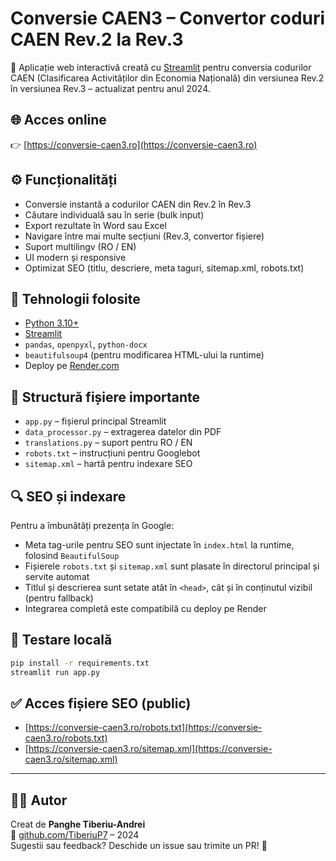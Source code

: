 
# Conversie CAEN3 – Convertor coduri CAEN Rev.2 la Rev.3

🎯 Aplicație web interactivă creată cu [Streamlit](https://streamlit.io/) pentru conversia codurilor CAEN (Clasificarea Activităților din Economia Națională) din versiunea Rev.2 în versiunea Rev.3 – actualizat pentru anul 2024.

## 🌐 Acces online

👉 [https://conversie-caen3.ro](https://conversie-caen3.ro)

## ⚙️ Funcționalități

- Conversie instantă a codurilor CAEN din Rev.2 în Rev.3
- Căutare individuală sau în serie (bulk input)
- Export rezultate în Word sau Excel
- Navigare între mai multe secțiuni (Rev.3, convertor fișiere)
- Suport multilingv (RO / EN)
- UI modern și responsive
- Optimizat SEO (titlu, descriere, meta taguri, sitemap.xml, robots.txt)

## 🚀 Tehnologii folosite

- [Python 3.10+](https://www.python.org/)
- [Streamlit](https://streamlit.io/)
- `pandas`, `openpyxl`, `python-docx`
- `beautifulsoup4` (pentru modificarea HTML-ului la runtime)
- Deploy pe [Render.com](https://render.com)

## 📁 Structură fișiere importante

- `app.py` – fișierul principal Streamlit
- `data_processor.py` – extragerea datelor din PDF
- `translations.py` – suport pentru RO / EN
- `robots.txt` – instrucțiuni pentru Googlebot
- `sitemap.xml` – hartă pentru indexare SEO

## 🔍 SEO și indexare

Pentru a îmbunătăți prezența în Google:

- Meta tag-urile pentru SEO sunt injectate în `index.html` la runtime, folosind `BeautifulSoup`
- Fișierele `robots.txt` și `sitemap.xml` sunt plasate în directorul principal și servite automat
- Titlul și descrierea sunt setate atât în `<head>`, cât și în conținutul vizibil (pentru fallback)
- Integrarea completă este compatibilă cu deploy pe Render

## 🧪 Testare locală

```bash
pip install -r requirements.txt
streamlit run app.py
```

## ✅ Acces fișiere SEO (public)

- [https://conversie-caen3.ro/robots.txt](https://conversie-caen3.ro/robots.txt)
- [https://conversie-caen3.ro/sitemap.xml](https://conversie-caen3.ro/sitemap.xml)

---

## 🧑‍💻 Autor

Creat de **Panghe Tiberiu-Andrei**  
🔗 [github.com/TiberiuP7](https://github.com/TiberiuP7) – 2024  
Sugestii sau feedback? Deschide un issue sau trimite un PR! 🚀
